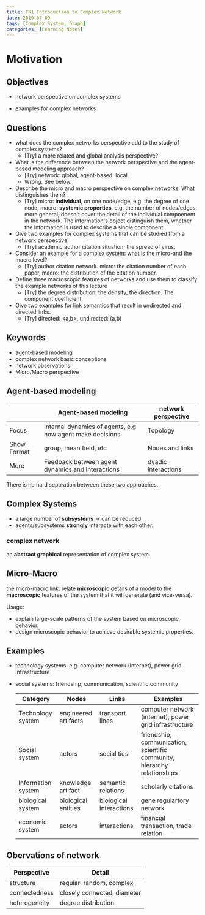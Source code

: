 ```yaml
---
title: CN1 Introduction to Complex Network
date: 2019-07-09
tags: [Complex System, Graph]
categories: [Learning Notes]
---
```




# Motivation

## Objectives

- network perspective on complex systems

- examples for complex networks

## Questions
- what does the complex networks perspective add to the study of complex systems?
	- [Try] a more related and global analysis perspective?
- What is the difference between the network perspective and the agent-based modeling approach?
	- [Try] network: global, agent-based: local.
	- Wrong. See below.
- Describe the micro and macro perspective on complex networks. What distinguishes them?
	- [Try] micro: **individual**, on one node/edge, e.g. the degree of one node; macro: **systemic properties**, e.g.  the number of nodes/edges, more general, doesn't cover the detail of the individual compoenent in the network. The information's object distinguish them, whether the information is used to describe a single component.
- Give two examples for complex systems that can be studied from a network perspective.
	- [Try] academic author citation situation; the spread of virus.
- Consider an example for a complex system: what is the micro-and the macro level?
	- [Try] author citation network. micro: the citation number of each paper, macro: the distribution of the citation number.
- Define three macroscopic features of networks and use them to classify the example networks of this lecture
	- [Try] the degree distribution, the density, the direction. The component coefficient.
- Give two examples for link semantics that result in undirected and directed links.
	- [Try] directed: <a,b>, undirected: (a,b)

## Keywords
- agent-based modeling
- complex network basic conceptions
- network observations
- Micro/Macro perspective

## Agent-based modeling
||Agent-based modeling|network perspective|
|---|----------|----------|
|Focus|Internal dynamics of agents, e.g how agent make decisions|Topology|
|Show Format| group, mean field, etc|Nodes and links|
|More| Feedback between agent dynamics and interactions| dyadic interactions|

There is no hard separation between these two approaches.

## Complex Systems

- a large number of **subsystems** -> can be reduced
- agents/subsystems **strongly** interacte with each other.

### complex network

an **abstract graphical** representation of complex system.



## Micro-Macro

the micro-macro link: relate **microscopic** details of a model to the **macroscopic** features of the system that it will generate (and vice-versa).

Usage:

- explain large-scale patterns of the system based on microscopic behavior.
- design microscopic behavior to achieve desirable systemic properties.

## Examples

- technology systems: e.g. computer network (Internet), power grid infrastructure

- social systems: friendship, communication, scientific community

  | Category          | Nodes                | Links           | Examples                                               |
  | ----------------- | -------------------- | --------------- | ------------------------------------------------------ |
  | Technology system | engineered artifacts | transport lines | computer network (internet), power grid infrastructure |
  | Social system| actors|social ties| friendship, communication, scientific community, hierarchy relationships|
  | Information system| knowledge artifact| semantic relations| scholarly citations|
  |biological system|biological entities|biological interactions| gene regulartory network|
  |economic system|actors|interactions|financial transaction, trade relation|
  
## Obervations of network
|Perspective| Detail|
|----------|---------------|
| structure| regular, random, complex|
|connectedness| closely connected, diameter|
| heterogeneity|degree distribution|
